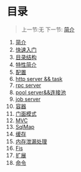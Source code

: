# 目录

   > 上一节:无
   > 下一节: [简介](<1.2.md>)

  1. [简介](1.1.md)
  2. [快速入门](1.2.md)
  3. [目录结构](1.3.md)
  4. [特性简介](1.4.md)
  5. [配置](1.5.md)
  6. [http server && task](1.6.md)
  7. [rpc server](1.7.md)
  8. [pool server&&连接池](1.8.md)
  9. [job server](1.9.md)
  10. [容器](2.0.md)
  11. [门面模式](2.1.md)
  12. [MVC](2.2.md)
  13. [SqlMap](2.3.md)
  14. [缓存](2.4.md)
  16. [内存泄漏处理](2.5.md)
  15. [Fis](2.6.md)
  16. [扩展](2.7.md)
  17. [命令](2.8.md)
